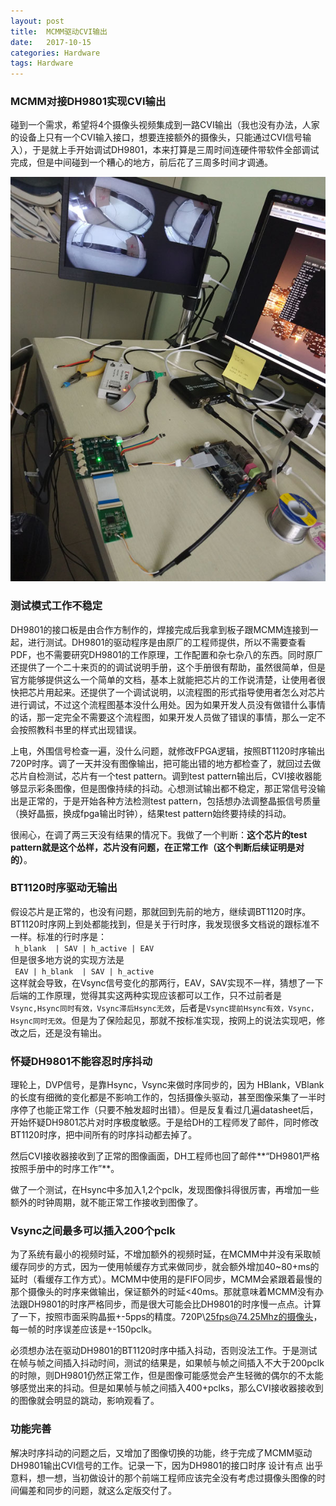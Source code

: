 ```yaml
---
layout: post
title:  MCMM驱动CVI输出
date:   2017-10-15 
categories: Hardware
tags: Hardware
---
```


### MCMM对接DH9801实现CVI输出

碰到一个需求，希望将4个摄像头视频集成到一路CVI输出（我也没有办法，人家的设备上只有一个CVI输入接口，想要连接额外的摄像头，只能通过CVI信号输入），于是就上手开始调试DH9801，本来打算是三周时间连硬件带软件全部调试完成，但是中间碰到一个糟心的地方，前后花了三周多时间才调通。 

<div align="center">
<img src="/images/mcmm-to-cvi-1.jpg" />
</div>
<!--more-->

### 测试模式工作不稳定

DH9801的接口板是由合作方制作的，焊接完成后我拿到板子跟MCMM连接到一起，进行测试。DH9801的驱动程序是由原厂的工程师提供，所以不需要查看PDF，也不需要研究DH9801的工作原理，工作配置和杂七杂八的东西。同时原厂还提供了一个二十来页的的调试说明手册，这个手册很有帮助，虽然很简单，但是官方能够提供这么一个简单的文档，基本上就能把芯片的工作说清楚，让使用者很快把芯片用起来。还提供了一个调试说明，以流程图的形式指导使用者怎么对芯片进行调试，不过这个流程图基本没什么用处。因为如果开发人员没有做错什么事情的话，那一定完全不需要这个流程图，如果开发人员做了错误的事情，那么一定不会按照教科书里的样式出现错误。

上电，外围信号检查一遍，没什么问题，就修改FPGA逻辑，按照BT1120时序输出720P时序。调了一天并没有图像输出，把可能出错的地方都检查了，就回过去做芯片自检测试，芯片有一个test pattern。调到test pattern输出后，CVI接收器能够显示彩条图像，但是图像持续的抖动。心想测试输出都不稳定，那正常信号没输出是正常的，于是开始各种方法检测test pattern，包括想办法调整晶振信号质量（换好晶振，换成fpga输出时钟），结果test pattern始终要持续的抖动。

很闹心，在调了两三天没有结果的情况下。我做了一个判断：**这个芯片的test pattern就是这个怂样，芯片没有问题，在正常工作（这个判断后续证明是对的）**。

### BT1120时序驱动无输出

假设芯片是正常的，也没有问题，那就回到先前的地方，继续调BT1120时序。BT1120时序网上到处都能找到，但是关于行时序，我发现很多文档说的跟标准不一样。标准的行时序是：  
` h_blank  | SAV | h_active | EAV`  
但是很多地方说的实现方法是  
` EAV | h_blank  | SAV | h_active`  
这样就会导致，在Vsync信号变化的那两行，EAV，SAV实现不一样，猜想了一下后端的工作原理，觉得其实这两种实现应该都可以工作，只不过前者是`Vsync,Hsync同时有效，Vsync滞后Hsync无效`，后者是`Vsync提前Hsync有效，Vsync，Hsync同时无效`。但是为了保险起见，那就不按标准实现，按网上的说法实现吧，修改之后，还是没有输出。

### 怀疑DH9801不能容忍时序抖动

理轮上，DVP信号，是靠Hsync，Vsync来做时序同步的，因为 HBlank，VBlank 的长度有细微的变化都是不影响工作的，包括摄像头驱动，甚至图像采集了一半时序停了也能正常工作（只要不触发超时出错）。但是反复看过几遍datasheet后，开始怀疑DH9801芯片对时序极度敏感。于是给DH的工程师发了邮件，同时修改BT1120时序，把中间所有的时序抖动都去掉了。

然后CVI接收器接收到了正常的图像画面，DH工程师也回了邮件**“DH9801严格按照手册中的时序工作”**。

做了一个测试，在Hsync中多加入1,2个pclk，发现图像抖得很厉害，再增加一些额外的时钟周期，就不能正常工作接收到图像了。

### Vsync之间最多可以插入200个pclk

为了系统有最小的视频时延，不增加额外的视频时延，在MCMM中并没有采取帧缓存同步的方式，因为一使用帧缓存方式来做同步，就会额外增加40~80+ms的延时（看缓存工作方式）。MCMM中使用的是FIFO同步，MCMM会紧跟着最慢的那个摄像头的时序来做输出，保证额外的时延\<40ms。那就意味着MCMM没有办法跟DH9801的时序严格同步，而是很大可能会比DH9801的时序慢一点点。计算了一下，按照市面采购晶振+-5pps的精度。720P\\25fps@74.25Mhz的摄像头，每一帧的时序误差应该是+-150pclk。

必须想办法在驱动DH9801的BT1120时序中插入抖动，否则没法工作。于是测试在帧与帧之间插入抖动时间，测试的结果是，如果帧与帧之间插入不大于200pclk的时隙，则DH9801仍然正常工作，但是图像可能感觉会产生轻微的偶尔的不太能够感觉出来的抖动。但是如果帧与帧之间插入400+pclks，那么CVI接收器接收到的图像就会明显的跳动，影响观看了。

### 功能完善

解决时序抖动的问题之后，又增加了图像切换的功能，终于完成了MCMM驱动DH9801输出CVI信号的工作。记录一下，因为DH9801的接口时序 设计有点 出乎意料，想一想，当初做设计的那个前端工程师应该完全没有考虑过摄像头图像的时间偏差和同步的问题，就这么定版交付了。

